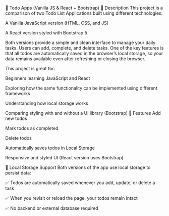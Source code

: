 📝 Todo Apps (Vanilla JS & React + Bootstrap)
📖 Description
This project is a comparison of two Todo List Applications built using different technologies:

A Vanilla JavaScript version (HTML, CSS, and JS)

A React version styled with Bootstrap 5

Both versions provide a simple and clean interface to manage your daily tasks. Users can add, complete, and delete tasks. One of the key features is that all todos are automatically saved in the browser’s local storage, so your data remains available even after refreshing or closing the browser.

This project is great for:

Beginners learning JavaScript and React

Exploring how the same functionality can be implemented using different frameworks

Understanding how local storage works

Comparing styling with and without a UI library (Bootstrap)
🚀 Features
Add new todos

Mark todos as completed

Delete todos

Automatically saves todos in Local Storage

Responsive and styled UI (React version uses Bootstrap)

💾 Local Storage Support
Both versions of the app use local storage to persist data:

✅ Todos are automatically saved whenever you add, update, or delete a task

✅ When you revisit or reload the page, your todos remain intact

✅ No backend or external database required
